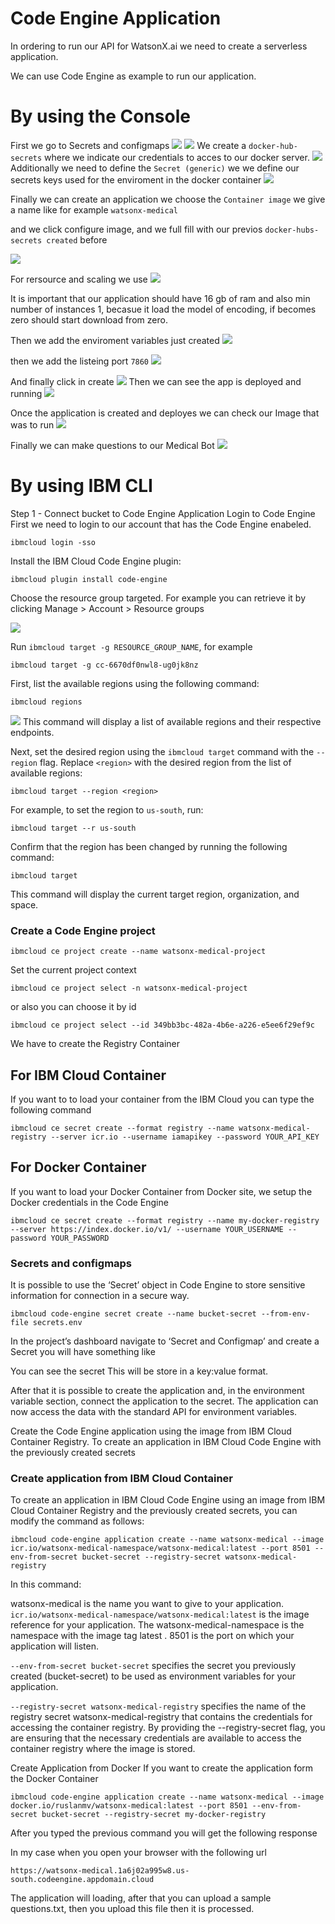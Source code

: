 # Code Engine Application

In ordering to run our API for WatsonX.ai we need to create a serverless application.

We can use Code Engine as example to run our application.

# By using the Console
First we go to Secrets and configmaps
![](assets/2024-02-22-17-50-52.png)
![](assets/2024-02-22-17-52-36.png)
We create a `docker-hub-secrets` where we indicate our credentials to acces to our docker server. 
![](assets/2024-02-23-11-43-31.png)
Additionally we need to define the `Secret (generic)`
we we define our secrets keys used for the  enviroment in the docker container
![](assets/2024-02-23-12-00-45.png)

Finally we can create an application
we choose the `Container image`  we give a name like for example `watsonx-medical`  

and we click configure image, and we full fill with our previos `docker-hubs-secrets created` before

![](assets/2024-02-23-12-03-04.png)

For rersource and scaling we use
![](assets/2024-02-23-12-05-08.png)

It is important that our application should have 16 gb of ram and also min number of instances 1, becasue it load the model of encoding, if becomes zero should start download from zero.

Then we add the enviroment variables just created
![](assets/2024-02-23-12-09-02.png)

then we add the listeing port `7860`
![](assets/2024-02-23-12-10-22.png)


And finally click in create
![](assets/2024-02-22-18-55-09.png)
Then we can see the app is deployed and running
![](assets/2024-02-23-11-41-13.png)

Once the application is created and deployes we can check our Image that was to run
![](assets/2024-02-22-19-35-38.png)

Finally we can make questions to our Medical Bot
![](assets/2024-02-22-19-35-13.png)

# By using IBM CLI

Step 1 - Connect bucket to Code Engine Application
Login to Code Engine First we need to login to our account that has the Code Engine enabeled.

```
ibmcloud login -sso
```

Install the IBM Cloud Code Engine plugin:

```
ibmcloud plugin install code-engine
```
Choose the resource group targeted. 
For example you can retrieve it by clicking Manage > Account > Resource groups

![](assets/2024-02-22-17-33-52.png)



Run `ibmcloud target -g RESOURCE_GROUP_NAME`, for example

```
ibmcloud target -g cc-6670df0nwl8-ug0jk8nz

```

First, list the available regions using the following command:
```
ibmcloud regions
```
![](assets/2024-02-22-17-07-03.png)
This command will display a list of available regions and their respective endpoints.

Next, set the desired region using the `ibmcloud target` command with the `--region` flag. Replace `<region>` with the desired region from the list of available regions:
```
ibmcloud target --region <region>
```
For example, to set the region to `us-south`, run:
```
ibmcloud target --r us-south
```

Confirm that the region has been changed by running the following command:
```
ibmcloud target
```
This command will display the current target region, organization, and space.

### Create a Code Engine project

```
ibmcloud ce project create --name watsonx-medical-project
```
Set the current project context

```
ibmcloud ce project select -n watsonx-medical-project
```
or also you can choose it by id

```
ibmcloud ce project select --id 349bb3bc-482a-4b6e-a226-e5ee6f29ef9c
```


We have to create the Registry Container

## For IBM Cloud Container
If you want to to load your container from the IBM Cloud you can type the following command


```
ibmcloud ce secret create --format registry --name watsonx-medical-registry --server icr.io --username iamapikey --password YOUR_API_KEY
```


## For Docker Container

If you want to load your Docker Container from Docker site, we setup the Docker credentials in the Code Engine

```
ibmcloud ce secret create --format registry --name my-docker-registry --server https://index.docker.io/v1/ --username YOUR_USERNAME --password YOUR_PASSWORD
```
### Secrets and configmaps
It is possible to use the ‘Secret’ object in Code Engine to store sensitive information for connection in a secure way.

```
ibmcloud code-engine secret create --name bucket-secret --from-env-file secrets.env
```

In the project’s dashboard navigate to ‘Secret and Configmap’ and create a Secret you will have something like

You can see the secret This will be store in a key:value format. 

After that it is possible to create the application and, in the environment variable section, connect the application to the secret. The application can now access the data with the standard API for environment variables.

Create the Code Engine application using the image from IBM Cloud Container Registry. To create an application in IBM Cloud Code Engine with the previously created secrets

### Create application from IBM Cloud Container
To create an application in IBM Cloud Code Engine using an image from IBM Cloud Container Registry and the previously created secrets, you can modify the command as follows:

```
ibmcloud code-engine application create --name watsonx-medical --image icr.io/watsonx-medical-namespace/watsonx-medical:latest --port 8501 --env-from-secret bucket-secret --registry-secret watsonx-medical-registry
```
In this command:


watsonx-medical is the name you want to give to your application.
`icr.io/watsonx-medical-namespace/watsonx-medical:latest` is the image reference for your application. The watsonx-medical-namespace is the namespace with the image tag latest .
8501 is the port on which your application will listen.

`--env-from-secret bucket-secret` specifies the secret you previously created (bucket-secret) to be used as environment variables for your application.

`--registry-secret watsonx-medical-registry` specifies the name of the registry secret watsonx-medical-registry that contains the credentials for accessing the container registry.
By providing the --registry-secret flag, you are ensuring that the necessary credentials are available to access the container registry where the image is stored.

Create Application from Docker
If you want to create the application form the Docker Container
```
ibmcloud code-engine application create --name watsonx-medical --image docker.io/ruslanmv/watsonx-medical:latest --port 8501 --env-from-secret bucket-secret --registry-secret my-docker-registry
```
After you typed the previous command you will get the following response 

In my case when you open your browser with the following url
```
https://watsonx-medical.1a6j02a995w8.us-south.codeengine.appdomain.cloud

```
The application will loading, after that you can upload a sample questions.txt, then you upload this file then it is processed. 

